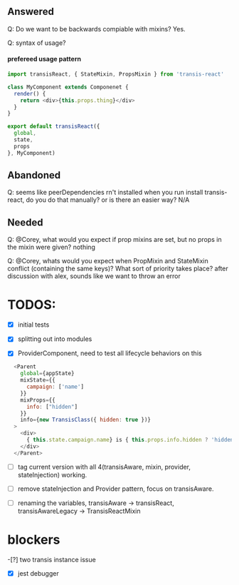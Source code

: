 ## Answered

Q: Do we want to be backwards compiable with mixins? Yes.

Q: syntax of usage?

#### prefereed usage pattern
```js
import transisReact, { StateMixin, PropsMixin } from 'transis-react'

class MyComponent extends Componenet {
  render() {
    return <div>{this.props.thing}</div>
  }
}

export default transisReact({
  global,
  state,
  props
}, MyComponent)
```

## Abandoned
Q: seems like peerDependencies rn't installed when you run install transis-react, do you do that manually? or is there an easier way?
N/A



## Needed
Q: @Corey, what would you expect if prop mixins are set, but no props in the mixin were given?
nothing

Q: @Corey, whats would you expect when PropMixin and StateMixin conflict (containing the same keys)? What sort of priority takes place?
after discussion with alex, sounds like we want to throw an error


# TODOS:
-[x] initial tests
-[x] splitting out into modules

-[x] ProviderComponent, need to test all lifecycle behaviors on this

```js
  <Parent
    global={appState}
    mixState={{
      campaign: ['name']
    }}
    mixProps={{
      info: ["hidden"]
    }}
    info={new TransisClass({ hidden: true })}
  >
    <div>
      { this.state.campaign.name} is { this.props.info.hidden ? 'hidden' : 'revealing' }
    </div>
  </Parent>
```
-[ ] tag current version with all 4(transisAware, mixin, provider, stateInjection) working.
-[ ] remove stateInjection and Provider pattern, focus on transisAware.
-[ ] renaming the variables, transisAware -> transisReact, transisAwareLegacy -> TransisReactMixin


# blockers
-[?] two transis instance issue
-[x] jest debugger